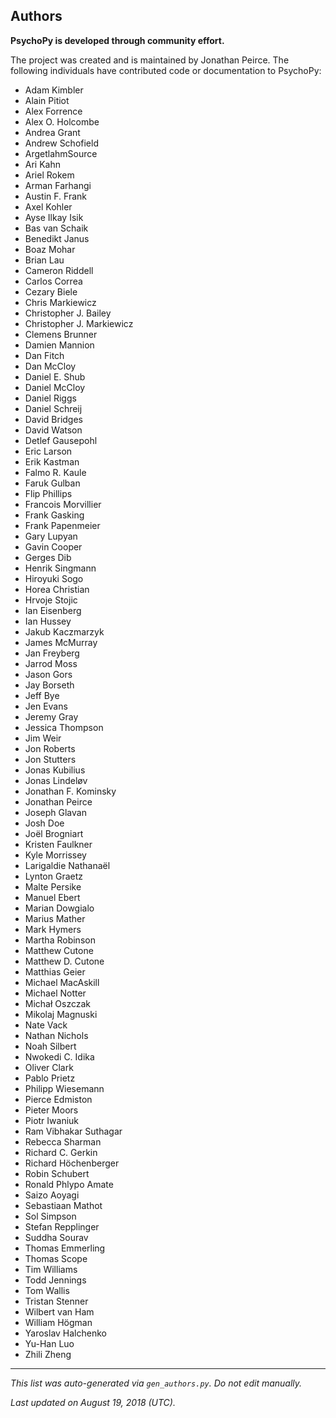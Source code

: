 Authors
-------

**PsychoPy is developed through community effort.**

The project was created and is maintained by Jonathan Peirce.
The following individuals have contributed code or documentation to 
PsychoPy:

* Adam Kimbler
* Alain Pitiot
* Alex Forrence
* Alex O. Holcombe
* Andrea Grant
* Andrew Schofield
* ArgetlahmSource
* Ari Kahn
* Ariel Rokem
* Arman Farhangi
* Austin F. Frank
* Axel Kohler
* Ayse Ilkay Isik
* Bas van Schaik
* Benedikt Janus
* Boaz Mohar
* Brian Lau
* Cameron Riddell
* Carlos Correa
* Cezary Biele
* Chris Markiewicz
* Christopher J. Bailey
* Christopher J. Markiewicz
* Clemens Brunner
* Damien Mannion
* Dan Fitch
* Dan McCloy
* Daniel E. Shub
* Daniel McCloy
* Daniel Riggs
* Daniel Schreij
* David Bridges
* David Watson
* Detlef Gausepohl
* Eric Larson
* Erik Kastman
* Falmo R. Kaule
* Faruk Gulban
* Flip Phillips
* Francois Morvillier
* Frank Gasking
* Frank Papenmeier
* Gary Lupyan
* Gavin Cooper
* Gerges Dib
* Henrik Singmann
* Hiroyuki Sogo
* Horea Christian
* Hrvoje Stojic
* Ian Eisenberg
* Ian Hussey
* Jakub Kaczmarzyk
* James McMurray
* Jan Freyberg
* Jarrod Moss
* Jason Gors
* Jay Borseth
* Jeff Bye
* Jen Evans
* Jeremy Gray
* Jessica Thompson
* Jim Weir
* Jon Roberts
* Jon Stutters
* Jonas Kubilius
* Jonas Lindeløv
* Jonathan F. Kominsky
* Jonathan Peirce
* Joseph Glavan
* Josh Doe
* Joël Brogniart
* Kristen Faulkner
* Kyle Morrissey
* Larigaldie Nathanaël
* Lynton Graetz
* Malte Persike
* Manuel Ebert
* Marian Dowgialo
* Marius Mather
* Mark Hymers
* Martha Robinson
* Matthew Cutone
* Matthew D. Cutone
* Matthias Geier
* Michael MacAskill
* Michael Notter
* Michał Oszczak
* Mikolaj Magnuski
* Nate Vack
* Nathan Nichols
* Noah Silbert
* Nwokedi C. Idika
* Oliver Clark
* Pablo Prietz
* Philipp Wiesemann
* Pierce Edmiston
* Pieter Moors
* Piotr Iwaniuk
* Ram Vibhakar Suthagar
* Rebecca Sharman
* Richard C. Gerkin
* Richard Höchenberger
* Robin Schubert
* Ronald Phlypo Amate
* Saizo Aoyagi
* Sebastiaan Mathot
* Sol Simpson
* Stefan Repplinger
* Suddha Sourav
* Thomas Emmerling
* Thomas Scope
* Tim Williams
* Todd Jennings
* Tom Wallis
* Tristan Stenner
* Wilbert van Ham
* William Högman
* Yaroslav Halchenko
* Yu-Han Luo
* Zhili Zheng

---
*This list was auto-generated via `gen_authors.py`. Do not edit manually.*

*Last updated on August 19, 2018 (UTC).*
